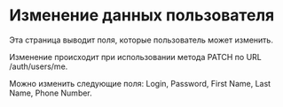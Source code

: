 # Изменение данных пользователя

Эта страница выводит поля, которые пользователь может изменить.

Изменение происходит при использовании метода PATCH по URL /auth/users/me.

Можно изменить следующие поля: Login, Password, First Name, Last Name, Phone Number.